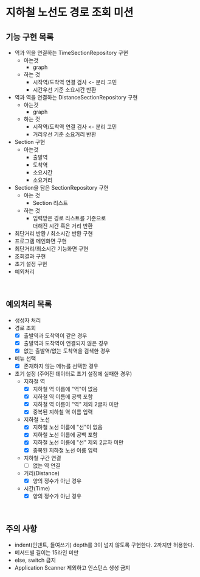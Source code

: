 # 지하철 노선도 경로 조회 미션
## 기능 구현 목록
- 역과 역을 연결하는 TimeSectionRepository 구현
    - 아는것
        - graph
    - 하는 것
        - 시작역/도착역 연결 검사 <- 분리 고민
        - 시간우선 기준 소요시간 반환
- 역과 역을 연결하는 DistanceSectionRepository 구현
    - 아는것
        - graph
    - 하는 것
        - 시작역/도착역 연결 검사 <- 분리 고민
        - 거리우선 기준 소요거리 반환
- Section 구현
    - 아는것
        - 출발역
        - 도착역
        - 소요시간
        - 소요거리
- Section을 담은 SectionRepository 구현
    - 아는 것
        - Section 리스트
    - 하는 것
        - 입력받은 경로 리스트를 기준으로  
          더해진 시간 혹은 거리 반환
- 최단거리 반환 / 최소시간 반환 구현
- 프로그램 메인화면 구현
- 최단거리/최소시간 기능화면 구현
- 조회결과 구현
- 초기 설정 구현
- 예외처리

<br>

## 예외처리 목록
- 생성자 처리
- 경로 조회
    - [x] 출발역과 도착역이 같은 경우
    - [x] 출발역과 도착역이 연결되지 않은 경우
    - [x] 없는 출발역/없는 도착역을 검색한 경우
- 메뉴 선택
    - [x] 존재하지 않는 메뉴를 선택한 경우
- 초기 설정 (주어진 데이터로 초기 설정에 실패한 경우)
    - 지하철 역
        - [x] 지하철 역 이름에 "역"이 없음
        - [x] 지하철 역 이름에 공백 포함
        - [x] 지하철 역 이름이 "역" 제외 2글자 미만
        - [x] 중복된 지하철 역 이름 입력
    - 지하철 노선
        - [x] 지하철 노선 이름에 "선"이 없음
        - [x] 지하철 노선 이름에 공백 포함
        - [x] 지하철 노선 이름에 "선" 제외 2글자 미만
        - [x] 중복된 지하철 노선 이름 입력
    - 지하철 구간 연결
        - [ ] 없는 역 연결
    - 거리(Distance)
        - [x] 양의 정수가 아닌 경우
    - 시간(Time)
        - [x] 양의 정수가 아닌 경우

<br>

## 주의 사항
- indent(인덴트, 들여쓰기) depth를 3이 넘지 않도록 구현한다. 2까지만 허용한다.
- 메서드별 길이는 15라인 미만
- else, switch 금지
- Application Scanner 제외하고 인스턴스 생성 금지